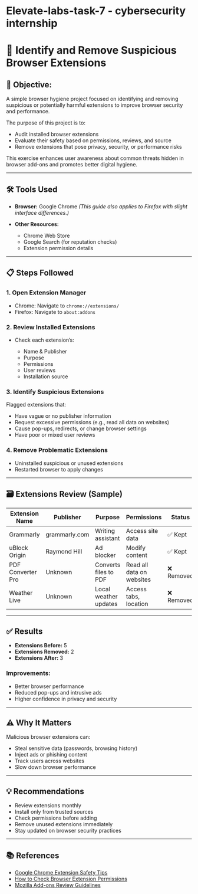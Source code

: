 # Elevate-labs-task-7 - cybersecurity internship
# 🔐 Identify and Remove Suspicious Browser Extensions


## 🧠 Objective:
 A simple browser hygiene project focused on identifying and removing suspicious or potentially harmful extensions to improve browser security and performance.

The purpose of this project is to:

* Audit installed browser extensions
* Evaluate their safety based on permissions, reviews, and source
* Remove extensions that pose privacy, security, or performance risks

This exercise enhances user awareness about common threats hidden in browser add-ons and promotes better digital hygiene.

---

## 🛠️ Tools Used

* **Browser:** Google Chrome
  *(This guide also applies to Firefox with slight interface differences.)*
* **Other Resources:**

  * Chrome Web Store
  * Google Search (for reputation checks)
  * Extension permission details

---

## 📋 Steps Followed

### 1. Open Extension Manager

* Chrome: Navigate to `chrome://extensions/`
* Firefox: Navigate to `about:addons`

### 2. Review Installed Extensions

* Check each extension’s:

  * Name & Publisher
  * Purpose
  * Permissions
  * User reviews
  * Installation source

### 3. Identify Suspicious Extensions

Flagged extensions that:

* Have vague or no publisher information
* Request excessive permissions (e.g., read all data on websites)
* Cause pop-ups, redirects, or change browser settings
* Have poor or mixed user reviews

### 4. Remove Problematic Extensions

* Uninstalled suspicious or unused extensions
* Restarted browser to apply changes

---

## 🗃️ Extensions Review (Sample)

| Extension Name    | Publisher     | Purpose               | Permissions               | Status    |
| ----------------- | ------------- | --------------------- | ------------------------- | --------- |
| Grammarly         | grammarly.com | Writing assistant     | Access site data          | ✅ Kept    |
| uBlock Origin     | Raymond Hill  | Ad blocker            | Modify content            | ✅ Kept    |
| PDF Converter Pro | Unknown       | Converts files to PDF | Read all data on websites | ❌ Removed |
| Weather Live      | Unknown       | Local weather updates | Access tabs, location     | ❌ Removed |

---

## ✅ Results

* **Extensions Before:** 5
* **Extensions Removed:** 2
* **Extensions After:** 3

### Improvements:

* Better browser performance
* Reduced pop-ups and intrusive ads
* Higher confidence in privacy and security

---

## ⚠️ Why It Matters

Malicious browser extensions can:

* Steal sensitive data (passwords, browsing history)
* Inject ads or phishing content
* Track users across websites
* Slow down browser performance

---

## 💡 Recommendations

* Review extensions monthly
* Install only from trusted sources
* Check permissions before adding
* Remove unused extensions immediately
* Stay updated on browser security practices

---

## 📚 References

* [Google Chrome Extension Safety Tips](https://support.google.com/chrome_webstore/answer/2664769)
* [How to Check Browser Extension Permissions](https://developer.chrome.com/docs/extensions/mv3/permissions/)
* [Mozilla Add-ons Review Guidelines](https://extensionworkshop.com/documentation/publish/add-on-review-process/)
